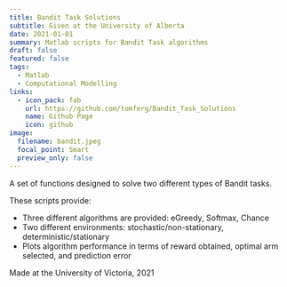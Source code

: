 ```yaml
---
title: Bandit Task Solutions
subtitle: Given at the University of Alberta
date: 2021-01-01
summary: Matlab scripts for Bandit Task algorithms
draft: false
featured: false
tags:
  - Matlab
  - Computational Modelling
links:
  - icon_pack: fab
    url: https://github.com/tomferg/Bandit_Task_Solutions
    name: Github Page
    icon: github
image:
  filename: bandit.jpeg
  focal_point: Smart
  preview_only: false
---
```

A set of functions designed to solve two different types of Bandit tasks.

These scripts provide:

* Three different algorithms are provided: eGreedy, Softmax, Chance
* Two different environments: stochastic/non-stationary, deterministic/stationary
* Plots algorithm performance in terms of reward obtained, optimal arm selected, and prediction error

Made at the University of Victoria, 2021
